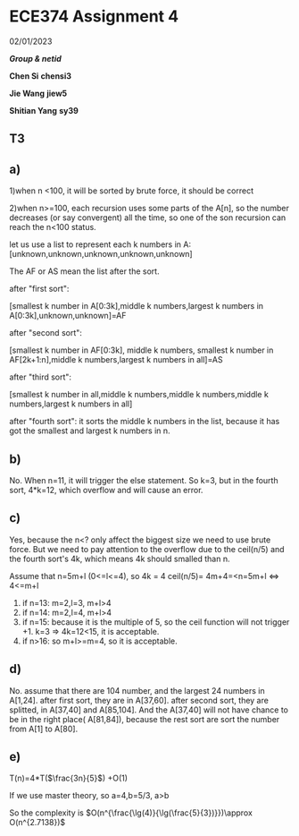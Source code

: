 # ECE374 Assignment 4

02/01/2023

***Group & netid***

**Chen Si**  	**chensi3**

**Jie Wang** 		**jiew5**

**Shitian Yang** 	**sy39**

## T3



## a)

1)when n <100, it will be sorted by brute force, it should be correct

2)when n>=100, each recursion uses some parts of the A[n], so the number decreases (or say convergent) all the time, so one of the son recursion can reach the n<100 status.

let us use a list to represent each k numbers in A:[unknown,unknown,unknown,unknown,unknown]

The AF or AS mean the list after the sort.

after "first sort":

[smallest k number in A[0:3k],middle k numbers,largest k numbers in A[0:3k],unknown,unknown]=AF

after "second sort": 

[smallest k number in AF[0:3k], middle k numbers, smallest k number in AF[2k+1:n],middle k numbers,largest k numbers in all]=AS

after "third sort":

[smallest k number in all,middle k numbers,middle k numbers,middle k numbers,largest k numbers in all]

after "fourth sort": it sorts the middle k numbers in the list, because it has got the smallest and largest k numbers in n.

## b)

No. When n=11, it will trigger the else statement. So k=3, but in the fourth sort, 4*k=12, which overflow and will cause an error. 



## c)

Yes, because the n<? only affect the biggest size we need to use brute force. But we need to pay attention to the overflow due to the ceil(n/5) and the fourth sort's 4k, which means 4k should smalled than n. 

Assume that n=5m+l (0<=l<=4), so 4k = 4 ceil(n/5)= 4m+4=<n=5m+l <=> 4<=m+l

1) if n=13: m=2,l=3, m+l>4
2) if n=14: m=2,l=4, m+l>4
3) if n=15: because it is the multiple of 5, so the ceil function will not trigger +1. k=3 => 4k=12<15, it is acceptable.
4) if n>16: so m+l>=m=4, so it is acceptable.



## d)

No. assume that there are 104 number, and the largest 24 numbers in A[1,24]. after first sort, they are in A[37,60]. after second sort, they are splitted, in A[37,40] and A[85,104]. And the  A[37,40] will not have chance to be in the right place( A[81,84]), because the rest sort are sort the number from A[1] to A[80].



## e)

T(n)=4*T($\frac{3n}{5}$) +O(1)

If we use master theory, so a=4,b=5/3, a>b

So the complexity is $O(n^{\frac{\lg(4)}{\lg(\frac{5}{3})}})\approx O(n^{2.7138})$

